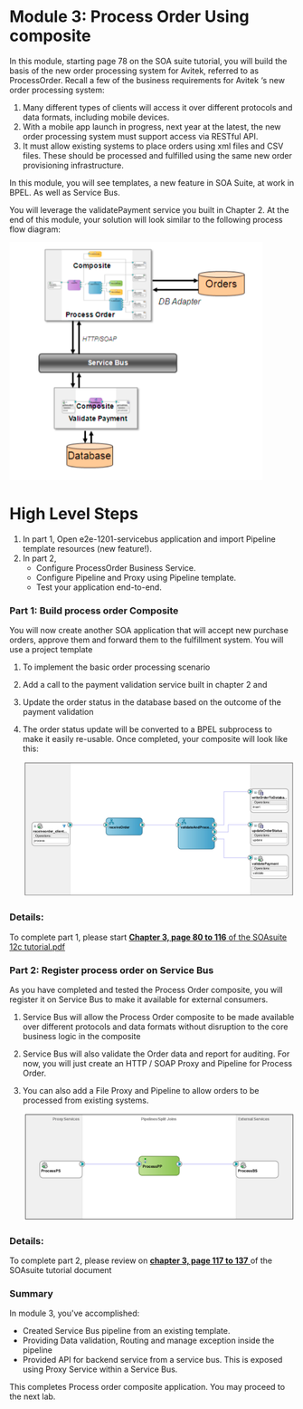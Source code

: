 # Module 3: Process Order Using composite

In this module, starting page 78 on the SOA suite tutorial, you will build the basis of the new order processing system for Avitek, referred to as ProcessOrder.
Recall a few of the business requirements for Avitek ‘s new order processing system:
1. Many different types of clients will access it over different protocols and data formats, including mobile devices.
2. With a mobile app launch in progress, next year at the latest, the new order processing system must support access via RESTful API.
3. It must allow existing systems to place orders using xml files and CSV files. These should be processed and fulfilled using the same new order provisioning infrastructure.

In this module, you will see templates, a new feature in SOA Suite, at work in BPEL. As well as Service Bus. 

You will leverage the validatePayment service you built in Chapter 2.
At the end of this module, your solution will look similar to the following process flow diagram:

![](images/3/Module3-SOA.png)

# High Level Steps

1. In part 1, Open e2e-1201-servicebus application and import Pipeline template resources (new feature!).
2. In part 2,
   * Configure ProcessOrder Business Service.
   * Configure Pipeline and Proxy using Pipeline template.
   * Test your application end-to-end.


### **Part 1**: Build process order Composite
You will now create another SOA application that will accept new purchase orders, approve them and forward them to the fulfillment system. You will use a project template 

1. To implement the basic order processing scenario
2. Add a call to the payment validation service built in chapter 2 and 
3. Update the order status in the database based on the outcome of the payment validation
4. The order status update will be converted to a BPEL subprocess to make it easily re-usable. Once completed, your composite will look like this:

    ![](images/3/ProcessOrderComposite.png)

### Details: ###
To complete part 1, please start <ins>**Chapter 3, page 80 to 116** of the SOAsuite 12c tutorial.pdf </ins>

### **Part 2**: Register process order on Service Bus 
As you have completed and tested the Process Order composite, you will register it on Service Bus to make it available for external consumers. 
1. Service Bus will allow the Process Order composite to be made available over different protocols and data formats without disruption to the core business logic in the composite
2. Service Bus will also validate the Order data and report for auditing. For now, you will just create an HTTP / SOAP Proxy and Pipeline for Process Order. 
3. You can also add a File Proxy and Pipeline to allow orders to be processed from existing systems.


    ![](images/3/ProxyService.png)

### Details: ###
To complete part 2, please review on <ins> **chapter 3, page 117 to 137** </ins> of the SOAsuite tutorial document

### **Summary**
In module 3, you've accomplished:
- Created Service Bus pipeline from an existing template.
- Providing Data validation, Routing and manage exception inside the pipeline
- Provided API for backend service from a service bus. This is exposed using Proxy Service within a Service Bus.
  

This completes Process order composite application. You may proceed to the next lab.

 <!-- [Click here to navigate to Module 4](4-add-new-channel-for-ordering.md) -->
